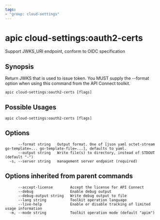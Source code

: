 ```yaml
---
tags:
- "group: cloud-settings"
---
```

# apic cloud-settings:oauth2-certs

Support JWKS_URI endpoint, conform to OIDC specification

## Synopsis

Return JWKS that is used to issue token. You MUST supply the --format option when using this command from the API Connect toolkit.

```
apic cloud-settings:oauth2-certs [flags]
```

## Possible Usages

```
apic cloud-settings:oauth2-certs [flags]
```

## Options

```
      --format string   Output format. One of [json yaml octet-stream go-template=... go-template-file=...], defaults to yaml.
      --output string   Write file(s) to directory, instead of STDOUT (default "-")
  -s, --server string   management server endpoint (required)
```

## Options inherited from parent commands

```
      --accept-license        Accept the license for API Connect
      --debug                 Enable debug output
      --debug-output string   Write debug output to file
      --lang string           Toolkit operation language
      --live-help             Enable or disable tracking of limited usage information
  -m, --mode string           Toolkit operation mode (default "apim")
```
